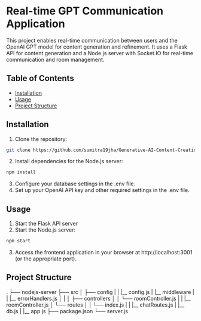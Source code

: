# Real-time GPT Communication Application

This project enables real-time communication between users and the OpenAI GPT model for content generation and refinement. It uses a Flask API for content generation and a Node.js server with Socket.IO for real-time communication and room management.

## Table of Contents

- [Installation](#installation)
- [Usage](#usage)
- [Project Structure](#project-structure)

## Installation

1. Clone the repository:

```bash
git clone https://github.com/sumitra19jha/Generative-AI-Content-Creation-RTC.git
```
2. Install dependencies for the Node.js server:
```bash
npm install
```
3. Configure your database settings in the .env file.
4. Set up your OpenAI API key and other required settings in the .env file.

## Usage
1. Start the Flask API server
2. Start the Node.js server:
```bash
npm start
```
3. Access the frontend application in your browser at http://localhost:3001 (or the appropriate port).

## Project Structure
.
├── nodejs-server
    ├── src
    │   ├── config
    |   |   |__ config.js
    |   |__ middleware
    |   |   |__ errorHandlers.js
    │   |
    │   ├── controllers
    │   │   └── roomController.js
    |   |   |__ roomController.js
    │   └── routes
    │   |    └── index.js
    |   |    |__ chatRoutes.js
    |   |__ db.js
    |   |__ app.js
    ├── package.json
    └── server.js


